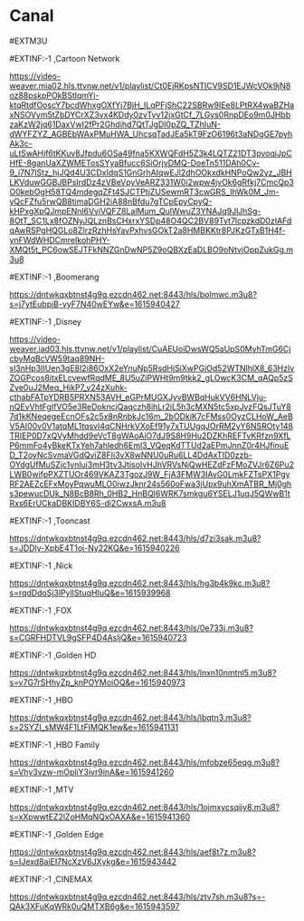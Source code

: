 # Canal
#EXTM3U

#EXTINF:-1 ,Cartoon Network

https://video-weaver.mia02.hls.ttvnw.net/v1/playlist/Ct0EjRKpsNTlCV9SD1EJWcVOk9jN8oz88pskpPOkBStIqmYj-ktqRtdfOoscY7bcdWhxgOXfYj7BjH_ILqPFjShC22SBRw9IEe8LPtRX4waBZHaxNSOVym5tZbDYCrXZ3vx4KDdy0zvTyv12jxGtCf_7LGys0RnpDEo9m0JHbbzaKzW2jq61DaxVwI2fPr2Ghdihd7QtTJgDI0pZQ_TZhIuN-dWYFZYZ_AGBEbWAxPMuHWA_UhcsqTadJEa5kT9FzO6196t3aNDgGE7pyhAk3c-uLtSwAHjf6tKKuv8Jfpdu6OSa49fna5KXWQFdH5Z3k4LQTZ21DT3pvoqjJpCHfE-8ganUaXZWMETosSYyaBfucc6SiOrjvDMQ-DoeTn511DAh0Cv-9_i7N7lStz_hjJQd4U3CDxIdqS1GnGrhAIqwEJl2dhOOkxdkHNPoQw2yz_JBHLKVduwGGBJBPsIrdDz4zVBeVpyVeARZ331W0i2wpw4jvOk6gRfkj7CmcQp3O0kebOgH58TQ4mdegqZFt4SJCTPtjZUSewmRT3cwGRS_IhWk0M_Jm-yQcFZfu5rwQB8timaDGH2iA88nBfdu7gTCpEpyCpyQ-kHPxgXpQJmpENnl6VviVQFZ8LalMum_QulWwuZ3YNAJq9JlJhSg-8OtT_SC1Lx8fOZNyJQLznBsCHxrxYSDp48O4QC2BV89Tvt7lcpzkdD0zIAFdqAwRSPgHQGLo8ZIrzRzhHsYavPxhvsGOkT2a8HMBKKtr8PJKzGTxB1H4f-ynFWdWHDCmreIkohPHY-XMQt5t_PC6owSEJTFkNNZGnDwNP5Z9oQBXzEaDLBO9oNtvjOppZukGg.m3u8

#EXTINF:-1 ,Boomerang

https://dntwkqxbtnst4g9q.ezcdn462.net:8443/hls/bolmwc.m3u8?s=j7ytEubpiB-vyF7N40wEYw&e=1615940427


#EXTINF:-1 ,Disney

https://video-weaver.iad03.hls.ttvnw.net/v1/playlist/CuAEUoiDwsWQ5aUpS0MyhTmG6CjcbyMqBcVW59taq89NH-sl3nHp3IIUen3gE8I2i86OxX2eYnuNp5RsdHjSiXwPGiOd52WTNlhlX8_63HzIvZOGPcos8itxELcvewfRqdME_8U5uZiPWHt9m9tkk2_gLOwcK3CM_qAQp5zSZye0uJ2Meq_HikP7_v24zXuhk-cthabFATpYDRB5PRXN53AVH_eGPrMUGXJyvBWBqHukVV6HNLVju-nQEvVhtFgIfVO5e3ReDokncjQaqczh8ihLr2iL5h3cMXN5tc5xpJvzFQsJTuY87d1kKNeqegeEcnOFs2c5x8nRnbkJc16m_2bODkiK7cFMss0OyzCLHoW_AeBV5AI00v0V1atqML1tqsvl4qCNHrkVXoEf91y7xTUUgqJOrRM2yY6NSROty148TRIEP0D7xQVyMhdd9eVcT8gWAoAiO7dJ9S8H9Hu2DZKhREFTvKRfzn9XfLP6mmFo4yBkeKTxYeh7ahledh6Eml3_VQeqKdTTUd2aEPmJnnZ0r4HJfinuED_T2oyNcSvmaVGdQviZ8FIi3vX8wNNU0uRu6LL4DdAxTID0zzb-OYdgUfMuSZjc1vnlui3mH3tv3JtisoIvHJhVRVsNjQwHEZdFzFMoZVJr6Z6Pu2LWB0wifpPXZTUOr469VKAZ3TgozJ9W_FjA3FMW3IAvG0LmkFZTsPX1PgyRF2AEZcEFxMoyPqwuMLO0iwzJknr24s560oFwa3jUpx9uhXmATBR_Mj0ghs3pewucDUk_N8BcB8Rh_0HB2_HnBQl6WRK7smkgu6YSELJ1uqJ5QWwB1tRxs6ErUCkaDBKIDBY6S-di2CwxsA.m3u8

#EXTINF:-1 ,Tooncast

https://dntwkqxbtnst4g9q.ezcdn462.net:8443/hls/d7zi3sak.m3u8?s=JDDly-XpbE4T1oj-Ny22KQ&e=1615940226

#EXTINF:-1 ,Nick

https://dntwkqxbtnst4g9q.ezcdn462.net:8443/hls/hg3b4k9kc.m3u8?s=rqdDdoSj3lPylIStuqHIuQ&e=1615939968

#EXTINF:-1 ,FOX

https://dntwkqxbtnst4g9q.ezcdn462.net:8443/hls/0e733j.m3u8?s=CGRFHDTVL9gSFP4D4AsljQ&e=1615940723

#EXTINF:-1 ,Golden HD

https://dntwkqxbtnst4g9q.ezcdn462.net:8443/hls/lnxn10nmtnl5.m3u8?s=v7G7rSHhyZp_knPOYMoiOQ&e=1615940973


#EXTINF:-1 ,HBO

https://dntwkqxbtnst4g9q.ezcdn462.net:8443/hls/lbqtn3.m3u8?s=2SYZI_sMW4F1LtFIMQK1ew&e=1615941131


#EXTINF:-1 ,HBO Family

https://dntwkqxbtnst4g9q.ezcdn462.net:8443/hls/mfobze65eqg.m3u8?s=Vhy3vzw-mOpliY3ivr9inA&e=1615941260


#EXTINF:-1 ,MTV

https://dntwkqxbtnst4g9q.ezcdn462.net:8443/hls/1ojmxycsqiiy8.m3u8?s=xXpwwtEZ2lZoHMqNQxOAXA&e=1615941360

#EXTINF:-1 ,Golden Edge

https://dntwkqxbtnst4g9q.ezcdn462.net:8443/hls/aef8t7z.m3u8?s=IJexd8aiEI7NcXzV6JXykg&e=1615943442

#EXTINF:-1 ,CINEMAX

https://dntwkqxbtnst4g9q.ezcdn462.net:8443/hls/ztv7sh.m3u8?s=-QAk3XFuKqWRk0uQMTXB6g&e=1615943597
